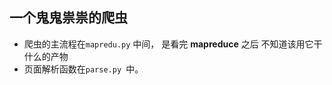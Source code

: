 ## 一个鬼鬼祟祟的爬虫
 - 爬虫的主流程在<code>mapredu.py</code> 中间，
是看完 **mapreduce** 之后 不知道该用它干什么的产物
 - 页面解析函数在<code>parse.py </code>中。
 
